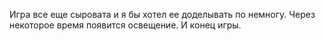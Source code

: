 Игра все еще сыровата и я бы хотел ее доделывать по немногу. Через некоторое время появится освещение. И конец игры.
